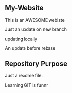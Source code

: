 ## My-Website

This is an AWESOME webiste

Just an update on new branch

updating locally

An update before rebase

## Repository Purpose

Just a readme file.


Learning GIT is funnn